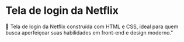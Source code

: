 # Tela de login da Netflix 
 🌟 Tela de login da Netflix construída com HTML e CSS, ideal para quem busca aperfeiçoar suas habilidades em front-end e design moderno."
